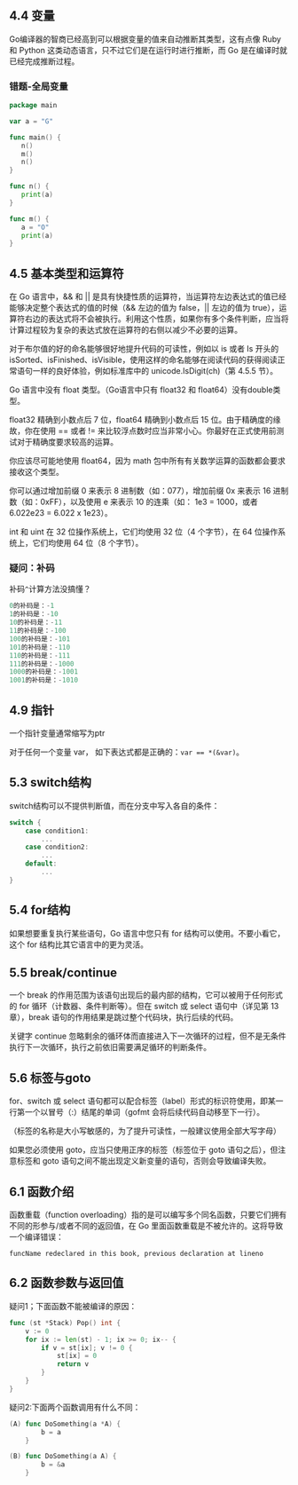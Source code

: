 ## 4.4 变量
Go编译器的智商已经高到可以根据变量的值来自动推断其类型，这有点像 Ruby 和 Python 这类动态语言，只不过它们是在运行时进行推断，而 Go 是在编译时就已经完成推断过程。  

### 错题-全局变量
```go
package main

var a = "G"

func main() {
   n()
   m()
   n()
}

func n() {
   print(a)
}

func m() {
   a = "O"
   print(a)
}
```

## 4.5 基本类型和运算符
在 Go 语言中，&& 和 || 是具有快捷性质的运算符，当运算符左边表达式的值已经能够决定整个表达式的值的时候（&& 左边的值为 false，|| 左边的值为 true），运算符右边的表达式将不会被执行。利用这个性质，如果你有多个条件判断，应当将计算过程较为复杂的表达式放在运算符的右侧以减少不必要的运算。  

对于布尔值的好的命名能够很好地提升代码的可读性，例如以 is 或者 Is 开头的 isSorted、isFinished、isVisible，使用这样的命名能够在阅读代码的获得阅读正常语句一样的良好体验，例如标准库中的 unicode.IsDigit(ch)（第 4.5.5 节）。  

Go 语言中没有 float 类型。（Go语言中只有 float32 和 float64）没有double类型。  

float32 精确到小数点后 7 位，float64 精确到小数点后 15 位。由于精确度的缘故，你在使用 == 或者 != 来比较浮点数时应当非常小心。你最好在正式使用前测试对于精确度要求较高的运算。  

你应该尽可能地使用 float64，因为 math 包中所有有关数学运算的函数都会要求接收这个类型。  

你可以通过增加前缀 0 来表示 8 进制数（如：077），增加前缀 0x 来表示 16 进制数（如：0xFF），以及使用 e 来表示 10 的连乘（如： 1e3 = 1000，或者 6.022e23 = 6.022 x 1e23）。  

int 和 uint 在 32 位操作系统上，它们均使用 32 位（4 个字节），在 64 位操作系统上，它们均使用 64 位（8 个字节）。  

### 疑问：补码
补码`^`计算方法没搞懂？  
```go
0的补码是：-1
1的补码是：-10
10的补码是：-11
11的补码是：-100
100的补码是：-101
101的补码是：-110
110的补码是：-111
111的补码是：-1000
1000的补码是：-1001
1001的补码是：-1010
```

## 4.9 指针
一个指针变量通常缩写为ptr  

对于任何一个变量 var， 如下表达式都是正确的：`var == *(&var)`。  


## 5.3 switch结构
switch结构可以不提供判断值，而在分支中写入各自的条件：  
```go
switch {
	case condition1:
		...
	case condition2:
		...
	default:
		...
}
```

## 5.4 for结构
如果想要重复执行某些语句，Go 语言中您只有 for 结构可以使用。不要小看它，这个 for 结构比其它语言中的更为灵活。  

## 5.5 break/continue

一个 break 的作用范围为该语句出现后的最内部的结构，它可以被用于任何形式的 for 循环（计数器、条件判断等）。但在 switch 或 select 语句中（详见第 13 章），break 语句的作用结果是跳过整个代码块，执行后续的代码。  

关键字 continue 忽略剩余的循环体而直接进入下一次循环的过程，但不是无条件执行下一次循环，执行之前依旧需要满足循环的判断条件。  

## 5.6 标签与goto
for、switch 或 select 语句都可以配合标签（label）形式的标识符使用，即某一行第一个以冒号（:）结尾的单词（gofmt 会将后续代码自动移至下一行）。  

（标签的名称是大小写敏感的，为了提升可读性，一般建议使用全部大写字母）  

如果您必须使用 goto，应当只使用正序的标签（标签位于 goto 语句之后），但注意标签和 goto 语句之间不能出现定义新变量的语句，否则会导致编译失败。  

## 6.1 函数介绍
函数重载（function overloading）指的是可以编写多个同名函数，只要它们拥有不同的形参与/或者不同的返回值，在 Go 里面函数重载是不被允许的。这将导致一个编译错误：  
```
funcName redeclared in this book, previous declaration at lineno
```

## 6.2 函数参数与返回值
疑问1；下面函数不能被编译的原因：  
```go
func (st *Stack) Pop() int {
    v := 0
    for ix := len(st) - 1; ix >= 0; ix-- {
        if v = st[ix]; v != 0 {
            st[ix] = 0
            return v
        }
    }
} 
```

疑问2:下面两个函数调用有什么不同：  
```go
(A) func DoSomething(a *A) {
        b = a
    }

(B) func DoSomething(a A) {
        b = &a
    }
```
